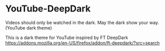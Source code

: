 # YouTube-DeepDark
Videos should only be watched in the dark. May the dark show your way. (YouTube dark theme)

This is a dark theme for YouTube inspired by FT DeepDark https://addons.mozilla.org/en-US/firefox/addon/ft-deepdark/?src=search
